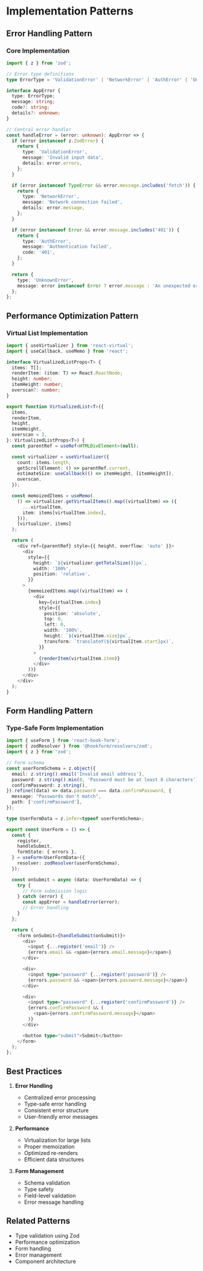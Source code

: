 # Implementation Patterns

## Error Handling Pattern

### Core Implementation

```typescript
import { z } from 'zod';

// Error type definitions
type ErrorType = 'ValidationError' | 'NetworkError' | 'AuthError' | 'UnknownError';

interface AppError {
  type: ErrorType;
  message: string;
  code?: string;
  details?: unknown;
}

// Central error handler
const handleError = (error: unknown): AppError => {
  if (error instanceof z.ZodError) {
    return {
      type: 'ValidationError',
      message: 'Invalid input data',
      details: error.errors,
    };
  }

  if (error instanceof TypeError && error.message.includes('fetch')) {
    return {
      type: 'NetworkError',
      message: 'Network connection failed',
      details: error.message,
    };
  }

  if (error instanceof Error && error.message.includes('401')) {
    return {
      type: 'AuthError',
      message: 'Authentication failed',
      code: '401',
    };
  }

  return {
    type: 'UnknownError',
    message: error instanceof Error ? error.message : 'An unexpected error occurred',
  };
};
```

## Performance Optimization Pattern

### Virtual List Implementation

```typescript
import { useVirtualizer } from 'react-virtual';
import { useCallback, useMemo } from 'react';

interface VirtualizedListProps<T> {
  items: T[];
  renderItem: (item: T) => React.ReactNode;
  height: number;
  itemHeight: number;
  overscan?: number;
}

export function VirtualizedList<T>({
  items,
  renderItem,
  height,
  itemHeight,
  overscan = 3,
}: VirtualizedListProps<T>) {
  const parentRef = useRef<HTMLDivElement>(null);

  const virtualizer = useVirtualizer({
    count: items.length,
    getScrollElement: () => parentRef.current,
    estimateSize: useCallback(() => itemHeight, [itemHeight]),
    overscan,
  });

  const memoizedItems = useMemo(
    () => virtualizer.getVirtualItems().map((virtualItem) => ({
      ...virtualItem,
      item: items[virtualItem.index],
    })),
    [virtualizer, items]
  );

  return (
    <div ref={parentRef} style={{ height, overflow: 'auto' }}>
      <div
        style={{
          height: `${virtualizer.getTotalSize()}px`,
          width: '100%',
          position: 'relative',
        }}
      >
        {memoizedItems.map((virtualItem) => (
          <div
            key={virtualItem.index}
            style={{
              position: 'absolute',
              top: 0,
              left: 0,
              width: '100%',
              height: `${virtualItem.size}px`,
              transform: `translateY(${virtualItem.start}px)`,
            }}
          >
            {renderItem(virtualItem.item)}
          </div>
        ))}
      </div>
    </div>
  );
}
```

## Form Handling Pattern

### Type-Safe Form Implementation

```typescript
import { useForm } from 'react-hook-form';
import { zodResolver } from '@hookform/resolvers/zod';
import { z } from 'zod';

// Form schema
const userFormSchema = z.object({
  email: z.string().email('Invalid email address'),
  password: z.string().min(8, 'Password must be at least 8 characters'),
  confirmPassword: z.string(),
}).refine((data) => data.password === data.confirmPassword, {
  message: "Passwords don't match",
  path: ['confirmPassword'],
});

type UserFormData = z.infer<typeof userFormSchema>;

export const UserForm = () => {
  const {
    register,
    handleSubmit,
    formState: { errors },
  } = useForm<UserFormData>({
    resolver: zodResolver(userFormSchema),
  });

  const onSubmit = async (data: UserFormData) => {
    try {
      // Form submission logic
    } catch (error) {
      const appError = handleError(error);
      // Error handling
    }
  };

  return (
    <form onSubmit={handleSubmit(onSubmit)}>
      <div>
        <input {...register('email')} />
        {errors.email && <span>{errors.email.message}</span>}
      </div>

      <div>
        <input type="password" {...register('password')} />
        {errors.password && <span>{errors.password.message}</span>}
      </div>

      <div>
        <input type="password" {...register('confirmPassword')} />
        {errors.confirmPassword && (
          <span>{errors.confirmPassword.message}</span>
        )}
      </div>

      <button type="submit">Submit</button>
    </form>
  );
};
```

## Best Practices

1. **Error Handling**

   - Centralized error processing
   - Type-safe error handling
   - Consistent error structure
   - User-friendly error messages

2. **Performance**

   - Virtualization for large lists
   - Proper memoization
   - Optimized re-renders
   - Efficient data structures

3. **Form Management**
   - Schema validation
   - Type safety
   - Field-level validation
   - Error message handling

## Related Patterns

- Type validation using Zod
- Performance optimization
- Form handling
- Error management
- Component architecture
